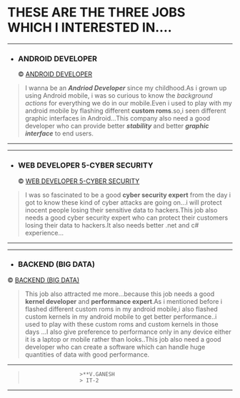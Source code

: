 # THESE ARE THE THREE JOBS WHICH I INTERESTED IN....
___
* ### ANDROID DEVELOPER
  &copy;
   [ANDROID DEVELOPER](https://remote.com/jobs/android-developer-at-lookback-d6a1912d-6e84-4257-9b89-f06278378680)
>I wanna be an ***Andriod Developer*** since my childhood.As i grown up using Android mobile, i was so curious to know the *background actions* for everything we do in our mobile.Even i used to play with my android mobile by flashing different **custom roms**.so,i seen different graphic interfaces in Android...This company also need a good developer who can provide better ***stability*** and better ***graphic interface*** to end users.
___
___
* ### WEB DEVELOPER 5-CYBER SECURITY
   &copy;
    [WEB DEVELOPER 5-CYBER SECURITY](https://remote.com/jobs/web-developer-5-cyber-security-at-wells-fargo-0aabc716-0e75-4148-9d6c-40f38d5a7b05)
>I was so fascinated to be a good **cyber security expert** from the day i got to know these kind of cyber attacks are going on...i will protect inocent people losing their sensitive data to hackers.This job also needs a good cyber security expert who can protect their customers losing their data to hackers.It also needs better .net and c# experience...
____
____
* ### BACKEND (BIG DATA)
&copy;
[BACKEND (BIG DATA)](https://remote.com/jobs/-jobs-specto-dev-redwood-city-ca-or-north-america-remote-full-time-ios-android-platform-system-backend-big-data--0832e451-1105-4f73-8bb2-adb8909fe7e3)
>This job also attracted me more...because this job needs a good **kernel developer** and **performance expert**.As i mentioned before i flashed different custom roms in my android mobile,i also flashed custom kernels in my android mobile to get better performance..i used to play with these custom roms and custom kernels in those days ...I also give preference to performance only in any device either it is a laptop or mobile rather than looks..This job also need a good developer who can create a software which can handle huge quantities of data with good performance.
____
 >                      >**V.GANESH
 >                      > IT-2
 ___                   
